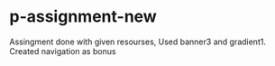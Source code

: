 # p-assignment-new
Assingment done with given resourses, Used banner3 and gradient1.
Created navigation as bonus
